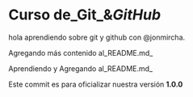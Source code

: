 # Curso de_Git_&_GitHub_

hola aprendiendo sobre git y github con @jonmircha.

Agregando más contenido al_README.md_

Aprendiendo y Agregando al_README.md_

Este commit es para oficializar nuestra versión **1.0.0**